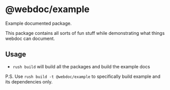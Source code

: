 # @webdoc/example

Example documented package.

This package contains all sorts of fun stuff while demonstrating what things webdoc can document.

## Usage

* `rush build` will build all the packages and build the example docs

P.S.
Use `rush build -t @webdoc/example` to specifically build example and its dependencies only.
